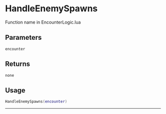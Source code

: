 # HandleEnemySpawns
Function name in EncounterLogic.lua
## Parameters
`encounter`
## Returns
`none`
## Usage
```lua
HandleEnemySpawns(encounter)
```
---
